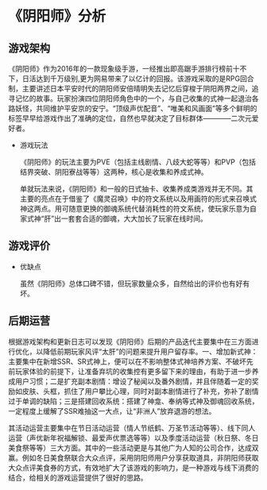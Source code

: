 # 《阴阳师》分析
## 游戏架构

   《阴阳师》作为2016年的一款现象级手游，一经推出即高踞手游排行榜前十不下，日活达到千万级别,更为网易带来了以亿计的回报。该游戏采取的是RPG回合制，主要讲述日本平安时代的阴阳师安倍晴明失去记忆后穿梭于阴阳两界之间，追寻记忆的故事。玩家扮演四位阴阳师角色中的一个，与自己收集的式神一起退治各路妖怪，共同维护平安京的安宁。“顶级声优配音”、“唯美和风画面”等多个鲜明的标签早早给游戏作出了准确的定位，自然也早就决定了目标群体————二次元爱好者。

* 游戏玩法

  《阴阳师》的玩法主要为PVE（包括主线剧情、八歧大蛇等等）和PVP（包括结界突破、阴阳寮战等等）这两种，核心是收集和养成式神。
  
  单就玩法来说，《阴阳师》和一般的日式抽卡、收集养成类游戏并无不同。其主要的亮点在于借鉴了《魔灵召唤》中的符文系统以及用画符的形式来召唤式神这两点。用可随意更换的御魂系统代替消耗性的符文系统，使玩家乐意为自家式神“肝”出一套套合适的御魂，大大加长了玩家在线时间。

## 游戏评价
* 优缺点

   虽然《阴阳师》总体口碑不错，但玩家数量众多，自然给出的评价也有好有坏。

   
## 后期运营

   根据游戏架构和更新日志可以发现《阴阳师》后期的产品迭代主要集中在三方面进行优化，以降低前期玩家风评“太肝”的问题来提升用户留存率。一、增加新式神：主要集中在新增SSR、SR式神上，便可以在不影响整体式神培养方案、不破坏先前玩家体验的前提下，让准备弃坑的收集控有更多留下来的理由，有助于进一步养成用户习惯；二是扩充副本剧情：增设了秘闻以及番外剧情，并且伴随着一定的奖励如皮肤、头框，抓住了用户攀比心理，同时对副本剧情进行了补充，弥补了剧情过于单调的缺陷；三是搭建回收系统：搭建了神龛、奉纳等式神及御魂回收系统，一定程度上缓解了SSR难抽这一大点，让“非洲人”放弃退游的想法。

   其活动运营主要集中在节日活动运营（情人节纸鹤、万圣节活动等等）、线下同人运营（声优新年祝福解锁、最爱声优票选等等）以及季度活动运营（秋日祭、冬日美食祭等等）三大方面。其中的一些活动更是与其他广为人知的公司合作，达成双赢。例如冬日美食祭联合大众点评，采用阴阳师用户分享获取道具，非阴阳师获取大众点评美食券的方式，有效地扩大了该游戏的影响力，是一种游戏与线下消费的结合，给相关的游戏运营提供了很好的思路。


